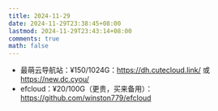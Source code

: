 ```yaml
---
title: 2024-11-29
date: 2024-11-29T23:38:45+08:00
lastmod: 2024-11-29T23:43:14+08:00
comments: true
math: false
---
```


<!--more-->

- 最萌云导航站：¥150/1024G：https://dh.cutecloud.link/ 或 https://new.dc.cyou/
- efcloud：¥20/100G（更贵，买来备用）：https://github.com/winston779/efcloud
